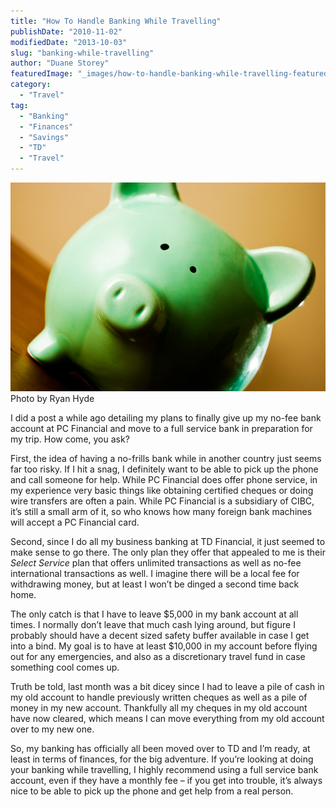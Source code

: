 ```yaml
---
title: "How To Handle Banking While Travelling"
publishDate: "2010-11-02"
modifiedDate: "2013-10-03"
slug: "banking-while-travelling"
author: "Duane Storey"
featuredImage: "_images/how-to-handle-banking-while-travelling-featured.jpg"
category:
  - "Travel"
tag:
  - "Banking"
  - "Finances"
  - "Savings"
  - "TD"
  - "Travel"
---
```


[![](_images/how-to-handle-banking-while-travelling-1.jpg "Banking While Travelling")](http://www.flickr.com/photos/breatheindigital/4778642362/)Photo by Ryan Hyde



I did a post a while ago detailing my plans to finally give up my no-fee bank account at PC Financial and move to a full service bank in preparation for my trip. How come, you ask?

First, the idea of having a no-frills bank while in another country just seems far too risky. If I hit a snag, I definitely want to be able to pick up the phone and call someone for help. While PC Financial does offer phone service, in my experience very basic things like obtaining certified cheques or doing wire transfers are often a pain. While PC Financial is a subsidiary of CIBC, it’s still a small arm of it, so who knows how many foreign bank machines will accept a PC Financial card.

Second, since I do all my business banking at TD Financial, it just seemed to make sense to go there. The only plan they offer that appealed to me is their *Select Service* plan that offers unlimited transactions as well as no-fee international transactions as well. I imagine there will be a local fee for withdrawing money, but at least I won’t be dinged a second time back home.

The only catch is that I have to leave $5,000 in my bank account at all times. I normally don’t leave that much cash lying around, but figure I probably should have a decent sized safety buffer available in case I get into a bind. My goal is to have at least $10,000 in my account before flying out for any emergencies, and also as a discretionary travel fund in case something cool comes up.

Truth be told, last month was a bit dicey since I had to leave a pile of cash in my old account to handle previously written cheques as well as a pile of money in my new account. Thankfully all my cheques in my old account have now cleared, which means I can move everything from my old account over to my new one.

So, my banking has officially all been moved over to TD and I’m ready, at least in terms of finances, for the big adventure. If you’re looking at doing your banking while travelling, I highly recommend using a full service bank account, even if they have a monthly fee – if you get into trouble, it’s always nice to be able to pick up the phone and get help from a real person.